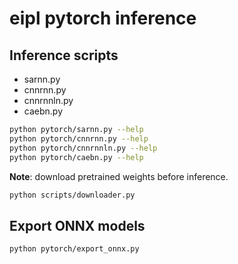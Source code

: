 # eipl pytorch inference

## Inference scripts
- sarnn.py
- cnnrnn.py
- cnnrnnln.py
- caebn.py

```bash
python pytorch/sarnn.py --help
python pytorch/cnnrnn.py --help
python pytorch/cnnrnnln.py --help
python pytorch/caebn.py --help
```

**Note**: download pretrained weights before inference.
```bash
python scripts/downloader.py
```

## Export ONNX models
```bash
python pytorch/export_onnx.py
```

